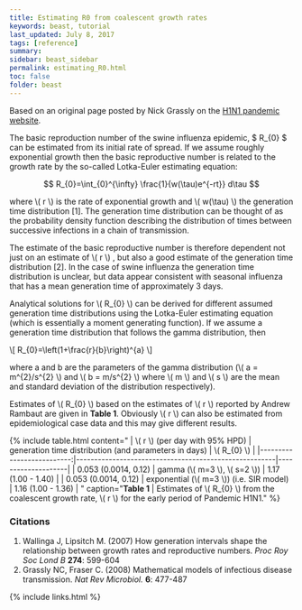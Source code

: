 ```yaml
---
title: Estimating R0 from coalescent growth rates
keywords: beast, tutorial
last_updated: July 8, 2017
tags: [reference]
summary: 
sidebar: beast_sidebar
permalink: estimating_R0.html
toc: false
folder: beast
---
```


Based on an original page posted by Nick Grassly on the [H1N1 pandemic website](https://tree.bio.ed.ac.uk/wiki/pages/t769F5D1/Relationship_between_R0_and_the_epidemic_growth_rate.html).

The basic reproduction number of the swine influenza epidemic, $ R_{0} $ can be estimated from its initial rate of spread. If we assume roughly exponential growth then the basic reproductive number is related to the growth rate by the so-called Lotka-Euler estimating equation:

$$ R_{0}=\int_{0}^{\infty} \frac{1}{w(\tau)e^{-rt}} d\tau $$

where \\( r \\) is the rate of exponential growth and \\( w(\tau) \\) the generation time distribution [1]. The generation time distribution can be thought of as the probability density function describing the distribution of times between successive infections in a chain of transmission.

The estimate of the basic reproductive number is therefore dependent not just on an estimate of \\( r \\)  , but also a good estimate of the generation time distribution [2]. In the case of swine influenza the generation time distribution is unclear, but data appear consistent with seasonal influenza that has a mean generation time of approximately 3 days.

Analytical solutions for \\( R_{0} \\) can be derived for different assumed generation time distributions using the Lotka-Euler estimating equation (which is essentially a moment generating function). If we assume a generation time distribution that follows the gamma distribution, then

\\[ R_{0}=\left(1+\frac{r}{b}\right)^{a} \\]

where a and b are the parameters of the gamma distribution (\\( a = m^{2}/s^{2} \\) and \\( b = m/s^{2} \\) where \\( m \\) and \\( s \\) are the mean and standard deviation of the distribution respectively).

Estimates of \\( R_{0} \\) based on the estimates of \\( r \\)  reported by Andrew Rambaut are given in **Table 1**. Obviously \\( r \\) can also be estimated from epidemiological case data and this may give different results.

{% include table.html content=" 
| \\( r \\) (per day with 95% HPD) | generation time distribution (and parameters in days) | \\( R_{0} \\)                 |
|--------------------------:|-------------------------------------------------------|--------------------|
| 0.053 (0.0014, 0.12)     | gamma (\\( m=3 \\), \\( s=2 \\))                                      | 1.17 (1.00 - 1.40) |
| 0.053 (0.0014, 0.12)     | exponential (\\( m=3 \\)) (i.e. SIR model)                    | 1.16 (1.00 - 1.36) |
" caption="**Table 1** \| Estimates of \\( R\_\{0\} \\) from the coalescent growth rate, \\( r \\) for the early period of Pandemic H1N1." %}

### Citations
1. Wallinga J, Lipsitch M. (2007) How generation intervals shape the relationship between growth rates and reproductive numbers. *Proc Roy Soc Lond B* **274**: 599-604
2. Grassly NC, Fraser C. (2008) Mathematical models of infectious disease transmission. *Nat Rev Microbiol.* **6**: 477-487

{% include links.html %}

